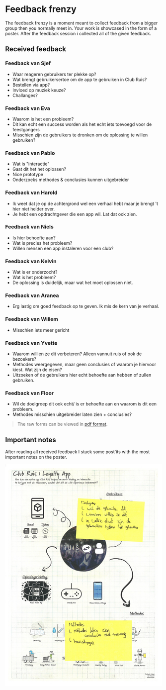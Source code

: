 # Feedback frenzy
The feedback frenzy is a moment meant to collect feedback from a bigger group then you normally meet in. Your work is showcased in the form of a poster. After the feedback session i collected all of the given feedback.

## Received feedback
### Feedback van Sjef
- Waar reageren gebruikers ter plekke op?
- Wat brengt gebruikersertoe om de app te gebruiken in Club Ruis?
- Bestellen via app?
- Invloed op muziek keuze?
- Challanges?

### Feedback van Eva
- Waarom is het een probleem?
- Dit kan echt een success worden als het echt iets toevoegd voor de feestgangers
- Misschien zijn de gebruikers te dronken om de oplossing te willen gebruiken?

### Feedback van Pablo
- Wat is "interactie"
- Gaat dit het het oplossen?
- Nice prototype
- Onderzoeks methodes & conclusies kunnen uitgebreider

### Feedback van Harold
- Ik weet dat je op de achtergrond wel een verhaal hebt maar je brengt 't hier niet helder over.
- Je hebt een opdrachtgever die een app wil. Lat dat ook zien.

### Feedback van Niels
- Is hier behoefte aan?
- Wat is precies het probleem?
- Willen mensen een app instaleren voor een club?

### Feedback van Kelvin
- Wat is er onderzocht?
- Wat is het probleem?
- De oplossing is duidelijk, maar wat het moet oplossen niet.

### Feedback van Aranea
- Erg lastig om goed feedback op te geven. Ik mis de kern van je verhaal.

### Feedback van Willem
- Misschien iets meer gericht

### Feedback van Yvette
- Waarom willlen ze dit verbeteren? Alleen vannuit ruis of ook de bezoekers?
- Methodes weergegeven, maar geen conclusies of waarom je hiervoor kiest. Wat zijn de eisen?
- Uitzoeken of de gebruikers hier echt behoefte aan hebben of zullen gebruiken.

### Feedback van Floor
- Wil de doelgroep dit ook echt/ is er behoefte aan en waarom is dit een probleem.
- Methodes misschien uitgebreider laten zien + conclusies?

> The raw forms can be viewed in [pdf format](https://iancstewart.gitbooks.io/graduation-project-productbiografie/content/assets/downloads/feedback-frenzy-forms.pdf).

## Important notes
After reading all received feedback I stuck some post'its with the most important notes on the poster.

![Poster](../assets/images/feedback-frenzy-postits.jpg)
